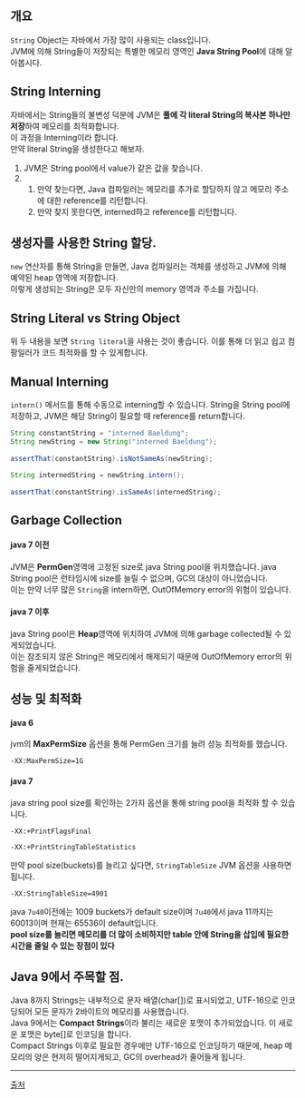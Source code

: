 ## 개요
`String` Object는 자바에서 가장 많이 사용되는 class입니다.<br/>
JVM에 의해 String들이 저장되는 특별한 메모리 영역인 **Java String Pool**에 대해 알아봅시다.

## String Interning
자바에서는 String들의 불변성 덕분에 JVM은 **풀에 각 literal String의 복사본 하나만 저장**하여 메모리를 최적화합니다.<br/>
이 과정을 Interning이라 합니다.<br/>
만약 literal String을 생성한다고 해보자.
 1. JVM은 String pool에서 value가 같은 값을 찾습니다.<br/>
 2.
    1. 만약 찾는다면, Java 컴파일러는 메모리를 추가로 할당하지 않고 메모리 주소에 대한 reference를 리턴합니다.
    2. 만약 찾지 못한다면, interned하고 reference를 리턴합니다.
  
## 생성자를 사용한 String 할당.
`new` 연산자를 통해 String을 만들면, Java 컴파일러는 객체를 생성하고 JVM에 의해 예약된 heap 영역에 저장합니다.<br/>
이렇게 생성되는 String은 모두 자신만의 memory 영역과 주소를 가집니다.

## String Literal vs String Object
위 두 내용을 보면 `String literal`을 사용는 것이 좋습니다. 이를 통해 더 읽고 쉽고 컴팡일러가 코드 최적화를 할 수 있게합니다.

## Manual Interning
`intern()` 메서드를 통해 수동으로 interning할 수 있습니다. String을 String pool에 저장하고, JVM은 해당 String이 필요할 때 reference를 return합니다.
```java
String constantString = "interned Baeldung";
String newString = new String("interned Baeldung");
 
assertThat(constantString).isNotSameAs(newString);
 
String internedString = newString.intern();
 
assertThat(constantString).isSameAs(internedString);
```

## Garbage Collection

#### java 7 이전
JVM은 **PermGen**영역에 고정된 size로 java String pool을 위치했습니다. java String pool은 런타임시에 size를 늘릴 수 없으며, GC의 대상이 아니었습니다.<br/>
이는 만약 너무 많은 `String`을 intern하면, OutOfMemory error의 위험이 있습니다.

#### java 7 이후
java String pool은 **Heap**영역에 위치하여 JVM에 의해 garbage collected될 수 있게되었습니다.<br/>
이는 참조되지 않은 String은 메모리에서 해제되기 때문에 OutOfMemory error의 위험을 줄게되었습니다.

## 성능 및 최적화

#### java 6
jvm의 **MaxPermSize** 옵션을 통해 PermGen 크기를 늘려 성능 최적화를 했습니다.
```
-XX:MaxPermSize=1G
```

#### java 7
java string pool size를 확인하는 2가지 옵션을 통해 string pool을 최적화 할 수 있습니다.
```
-XX:+PrintFlagsFinal
```
```
-XX:+PrintStringTableStatistics
```
만약 pool size(buckets)를 늘리고 싶다면, `StringTableSize` JVM 옵션을 사용하면 됩니다.
```
-XX:StringTableSize=4901
```
java `7u40`이전에는 1009 buckets가 default size이며 `7u40`에서 java 11까지는 60013이며 현재는 65536이 default입니다.<br/>
**pool size를 늘리면 메모리를 더 많이 소비하지만 table 안에 String을 삽입에 필요한 시간을 줄일 수 있는 장점이 있다**
 

## Java 9에서 주목할 점.
Java 8까지 Strings는 내부적으로 문자 배열(char[])로 표시되었고, UTF-16으로 인코딩되어 모든 문자가 2바이트의 메모리를 사용했습니다.<br/>
Java 9에서는 **Compact Strings**이라 불리는 새로운 포맷이 추가되었습니다. 이 새로운 포맷은 byte[]로 인코딩을 합니다.<br/>
Compact Strings 이후로 필요한 경우에만 UTF-16으로 인코딩하기 때문에, heap 메모리의 양은 현저히 떨어지게되고, GC의 overhead가 줄어들게 됩니다.

-----
[출처](https://www.baeldung.com/java-string-pool)